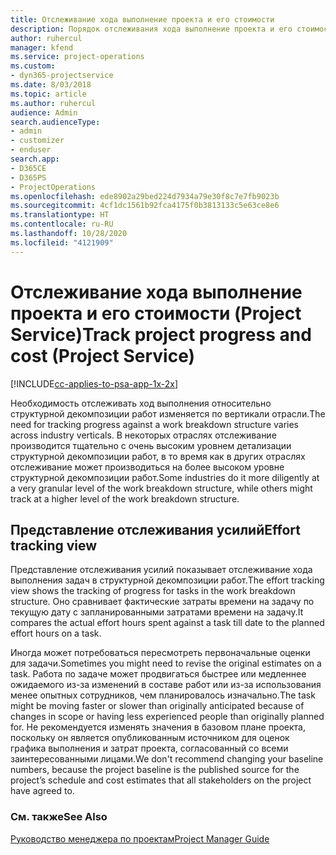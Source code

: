 ```yaml
---
title: Отслеживание хода выполнение проекта и его стоимости
description: Порядок отслеживания хода выполнение проекта и его стоимости в Project Service
author: ruhercul
manager: kfend
ms.service: project-operations
ms.custom:
- dyn365-projectservice
ms.date: 8/03/2018
ms.topic: article
ms.author: ruhercul
audience: Admin
search.audienceType:
- admin
- customizer
- enduser
search.app:
- D365CE
- D365PS
- ProjectOperations
ms.openlocfilehash: ede8902a29bed224d7934a79e30f8c7e7fb9023b
ms.sourcegitcommit: 4cf1dc1561b92fca4175f0b3813133c5e63ce8e6
ms.translationtype: HT
ms.contentlocale: ru-RU
ms.lasthandoff: 10/28/2020
ms.locfileid: "4121909"
---
```

# <a name="track-project-progress-and-cost-project-service"></a><span data-ttu-id="0d632-103">Отслеживание хода выполнение проекта и его стоимости (Project Service)</span><span class="sxs-lookup"><span data-stu-id="0d632-103">Track project progress and cost (Project Service)</span></span>

[!INCLUDE[cc-applies-to-psa-app-1x-2x](../includes/cc-applies-to-psa-app-1x-2x.md)]

<span data-ttu-id="0d632-104">Необходимость отслеживать ход выполнения относительно структурной декомпозиции работ изменяется по вертикали отрасли.</span><span class="sxs-lookup"><span data-stu-id="0d632-104">The need for tracking progress against a work breakdown structure varies across industry verticals.</span></span> <span data-ttu-id="0d632-105">В некоторых отраслях отслеживание производится тщательно с очень высоким уровнем детализации структурной декомпозиции работ, в то время как в других отраслях отслеживание может производиться на более высоком уровне структурной декомпозиции работ.</span><span class="sxs-lookup"><span data-stu-id="0d632-105">Some industries do it more diligently at a very granular level of the work breakdown structure, while others might track at a higher level of the work breakdown structure.</span></span>  
  
## <a name="effort-tracking-view"></a><span data-ttu-id="0d632-106">Представление отслеживания усилий</span><span class="sxs-lookup"><span data-stu-id="0d632-106">Effort tracking view</span></span>  
<span data-ttu-id="0d632-107">Представление отслеживания усилий показывает отслеживание хода выполнения задач в структурной декомпозиции работ.</span><span class="sxs-lookup"><span data-stu-id="0d632-107">The effort tracking view shows the tracking of progress for tasks in the work breakdown structure.</span></span> <span data-ttu-id="0d632-108">Оно сравнивает фактические затраты времени на задачу по текущую дату с запланированными затратами времени на задачу.</span><span class="sxs-lookup"><span data-stu-id="0d632-108">It compares the actual effort hours spent against a task till date to the planned effort hours on a task.</span></span>  
  
<span data-ttu-id="0d632-109">Иногда может потребоваться пересмотреть первоначальные оценки для задачи.</span><span class="sxs-lookup"><span data-stu-id="0d632-109">Sometimes you might need to revise the original estimates on a task.</span></span> <span data-ttu-id="0d632-110">Работа по задаче может продвигаться быстрее или медленнее ожидаемого из-за изменений в составе работ или из-за использования менее опытных сотрудников, чем планировалось изначально.</span><span class="sxs-lookup"><span data-stu-id="0d632-110">The task might be moving faster or slower than originally anticipated because of changes in scope or having less experienced people than originally planned for.</span></span> <span data-ttu-id="0d632-111">Не рекомендуется изменять значения в базовом плане проекта, поскольку он является опубликованным источником для оценок графика выполнения и затрат проекта, согласованный со всеми заинтересованными лицами.</span><span class="sxs-lookup"><span data-stu-id="0d632-111">We don't recommend changing your baseline numbers, because the project baseline is the published source for the project’s schedule and cost estimates that all stakeholders on the project have agreed to.</span></span>  
  
### <a name="see-also"></a><span data-ttu-id="0d632-112">См. также</span><span class="sxs-lookup"><span data-stu-id="0d632-112">See Also</span></span>  
 [<span data-ttu-id="0d632-113">Руководство менеджера по проектам</span><span class="sxs-lookup"><span data-stu-id="0d632-113">Project Manager Guide</span></span>](../psa/project-manager-guide.md)
